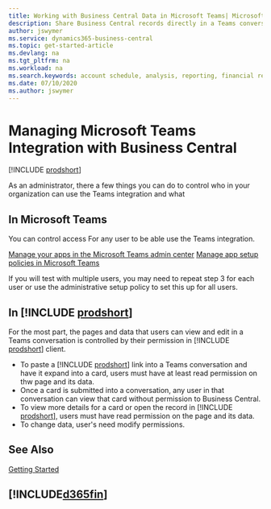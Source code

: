 ```yaml
---
title: Working with Business Central Data in Microsoft Teams| Microsoft Docs
description: Share Business Central records directly in a Teams conversation.
author: jswymer
ms.service: dynamics365-business-central
ms.topic: get-started-article
ms.devlang: na
ms.tgt_pltfrm: na
ms.workload: na
ms.search.keywords: account schedule, analysis, reporting, financial report, business intelligence, KPI
ms.date: 07/10/2020
ms.author: jswymer
---
```


# Managing Microsoft Teams Integration with Business Central

[!INCLUDE [prodshort](includes/2020rw_online_only.md)]

As an administrator, there a few things you can do to control who in your organization can use the Teams integration and what


## In Microsoft Teams

You can control access For any user to be able use the Teams integration. 

[Manage your apps in the Microsoft Teams admin center](https://docs.microsoft.com/MicrosoftTeams/manage-apps)
[Manage app setup policies in Microsoft Teams](https://docs.microsoft.com/microsoftteams/teams-app-setup-policies)

If you will test with multiple users, you may need to repeat step 3 for each user or use the administrative setup policy to set this up for all users.

## In [!INCLUDE [prodshort](includes/prodshort.md)]

For the most part, the pages and data that users can view and edit in a Teams conversation is controlled by their permission in [!INCLUDE [prodshort](includes/prodshort.md)] client.

- To paste a [!INCLUDE [prodshort](includes/prodshort.md)] link into a Teams conversation and have it expand into a card, users must have at least read permission on thw page and its data.
- Once a card is submitted into a conversation, any user in that conversation can view that card without permission to Business Central.
- To view more details for a card or open the record in [!INCLUDE [prodshort](includes/prodshort.md)], users must have read permission on the page and its data.
- To change data, user's need modify permissions.

## See Also

[Getting Started](product-get-started.md)  

## [!INCLUDE[d365fin](includes/free_trial_md.md)]  
